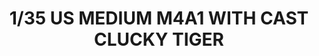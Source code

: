 ---
layout: product
title: "1/35 US MEDIUM M4A1 WITH CAST CLUCKY TIGER"
price: "6200" 
desc: "Maketa"
img_path: "/assets/img/ASUKA35035.jpg"
brand: "Asuka Models"
available: false
special_offer: false
new: false
soon: false
cat: "010000"
subcat: "015400"
subsubcat: "0N/A"
sifra: "ASUKA35035"
popular: false
---